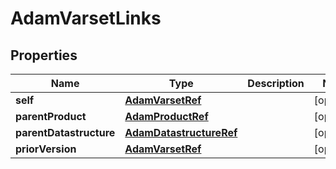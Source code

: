 

# AdamVarsetLinks


## Properties

Name | Type | Description | Notes
------------ | ------------- | ------------- | -------------
**self** | [**AdamVarsetRef**](AdamVarsetRef.md) |  |  [optional]
**parentProduct** | [**AdamProductRef**](AdamProductRef.md) |  |  [optional]
**parentDatastructure** | [**AdamDatastructureRef**](AdamDatastructureRef.md) |  |  [optional]
**priorVersion** | [**AdamVarsetRef**](AdamVarsetRef.md) |  |  [optional]



